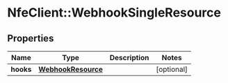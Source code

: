# NfeClient::WebhookSingleResource

## Properties
Name | Type | Description | Notes
------------ | ------------- | ------------- | -------------
**hooks** | [**WebhookResource**](WebhookResource.md) |  | [optional] 


